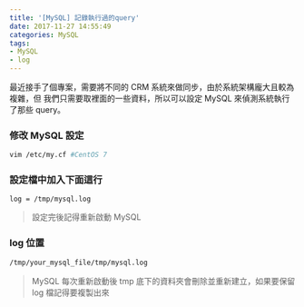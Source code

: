 ```yaml
---
title: '[MySQL] 記錄執行過的query'
date: 2017-11-27 14:55:49
categories: MySQL
tags:
- MySQL
- log
---
```


最近接手了個專案，需要將不同的 CRM 系統來做同步，由於系統架構龐大且較為複雜，但
我們只需要取裡面的一些資料，所以可以設定 MySQL 來偵測系統執行了那些 query。

### 修改 MySQL 設定

```bash
vim /etc/my.cf #CentOS 7
```

### 設定檔中加入下面這行

```vim
log = /tmp/mysql.log
```

> 設定完後記得重新啟動 MySQL

### log 位置

```bash
/tmp/your_mysql_file/tmp/mysql.log
```

> MySQL 每次重新啟動後 tmp 底下的資料夾會刪除並重新建立，如果要保留 log 檔記得要複製出來
